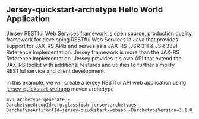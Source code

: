 ## Jersey-quickstart-archetype Hello World Application

Jersey RESTful Web Services framework is open source, production quality, framework for developing RESTful Web Services in Java that provides support for JAX-RS APIs and serves as a JAX-RS (JSR 311 & JSR 339) Reference Implementation. Jersey framework is more than the JAX-RS Reference Implementation. Jersey provides it's own API that extend the JAX-RS toolkit with additional features and utilities to further simplify RESTful service and client development.

In this example, we will create a jersey RESTful API web application using [jersey-quickstart-webapp](https://mvnrepository.com/artifact/org.glassfish.jersey.archetypes/jersey-quickstart-webapp) maven archetype

`mvn archetype:generate -DarchetypeGroupId=org.glassfish.jersey.archetypes -DarchetypeArtifactId=jersey-quickstart-webapp -DarchetypeVersion=3.1.0`
